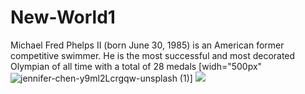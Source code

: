 # New-World1
Michael Fred Phelps II (born June 30, 1985) is an American former competitive swimmer. He is the most successful and most decorated Olympian of all time with a total of 28 medals
[widh="500px"![jennifer-chen-y9ml2Lcrgqw-unsplash (1)](https://github.com/user-attachments/assets/68771ecd-837f-46e7-8e29-9bcf585b5a1f)]
<img src="![jennifer-chen-y9ml2Lcrgqw-unsplash (1)](https://github.com/user-attachments/assets/68771ecd-837f-46e7-8e29-9bcf585b5a1f)">
